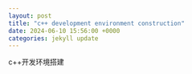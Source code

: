 ```yaml
---
layout: post
title: "c++ development environment construction"
date: 2024-06-10 15:56:00 +0000
categories: jekyll update
---
```


c++开发环境搭建

